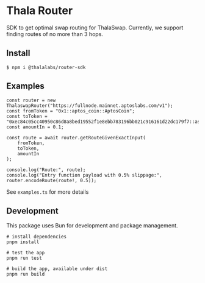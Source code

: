 # Thala Router

SDK to get optimal swap routing for ThalaSwap. Currently, we support finding routes of no more than 3 hops.

## Install

```
$ npm i @thalalabs/router-sdk
```

## Examples

```
const router = new ThalaswapRouter("https://fullnode.mainnet.aptoslabs.com/v1");
const fromToken = "0x1::aptos_coin::AptosCoin";
const toToken = "0xec84c05cc40950c86d8a8bed19552f1e8ebb783196bb021c916161d22dc179f7::asset::USDC";
const amountIn = 0.1;

const route = await router.getRouteGivenExactInput(
    fromToken,
    toToken,
    amountIn
);

console.log("Route:", route);
console.log("Entry function payload with 0.5% slippage:", router.encodeRoute(route!, 0.5));
```

See `examples.ts` for more details

## Development

This package uses Bun for development and package management.

```
# install dependencies
pnpm install

# test the app
pnpm run test

# build the app, available under dist
pnpm run build
```
